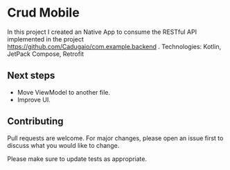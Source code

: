 # Crud Mobile

In this project I created an Native App to consume the RESTful API implemented in the project https://github.com/Cadugaio/com.example.backend . 
Technologies: Kotlin, JetPack Compose, Retrofit

## Next steps

* Move ViewModel to another file.
* Improve UI.


## Contributing

Pull requests are welcome. For major changes, please open an issue first
to discuss what you would like to change.

Please make sure to update tests as appropriate.
